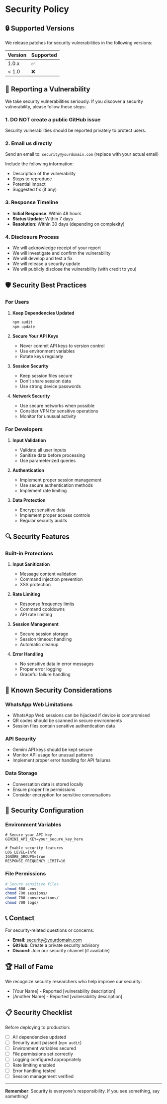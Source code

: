 # Security Policy

## 🔒 Supported Versions

We release patches for security vulnerabilities in the following versions:

| Version | Supported          |
| ------- | ------------------ |
| 1.0.x   | :white_check_mark: |
| < 1.0   | :x:                |

## 🚨 Reporting a Vulnerability

We take security vulnerabilities seriously. If you discover a security vulnerability, please follow these steps:

### 1. **DO NOT** create a public GitHub issue
Security vulnerabilities should be reported privately to protect users.

### 2. Email us directly
Send an email to: `security@yourdomain.com` (replace with your actual email)

Include the following information:
- Description of the vulnerability
- Steps to reproduce
- Potential impact
- Suggested fix (if any)

### 3. Response Timeline
- **Initial Response**: Within 48 hours
- **Status Update**: Within 7 days
- **Resolution**: Within 30 days (depending on complexity)

### 4. Disclosure Process
- We will acknowledge receipt of your report
- We will investigate and confirm the vulnerability
- We will develop and test a fix
- We will release a security update
- We will publicly disclose the vulnerability (with credit to you)

## 🛡️ Security Best Practices

### For Users

1. **Keep Dependencies Updated**
   ```bash
   npm audit
   npm update
   ```

2. **Secure Your API Keys**
   - Never commit API keys to version control
   - Use environment variables
   - Rotate keys regularly

3. **Session Security**
   - Keep session files secure
   - Don't share session data
   - Use strong device passwords

4. **Network Security**
   - Use secure networks when possible
   - Consider VPN for sensitive operations
   - Monitor for unusual activity

### For Developers

1. **Input Validation**
   - Validate all user inputs
   - Sanitize data before processing
   - Use parameterized queries

2. **Authentication**
   - Implement proper session management
   - Use secure authentication methods
   - Implement rate limiting

3. **Data Protection**
   - Encrypt sensitive data
   - Implement proper access controls
   - Regular security audits

## 🔍 Security Features

### Built-in Protections

1. **Input Sanitization**
   - Message content validation
   - Command injection prevention
   - XSS protection

2. **Rate Limiting**
   - Response frequency limits
   - Command cooldowns
   - API rate limiting

3. **Session Management**
   - Secure session storage
   - Session timeout handling
   - Automatic cleanup

4. **Error Handling**
   - No sensitive data in error messages
   - Proper error logging
   - Graceful failure handling

## 🚫 Known Security Considerations

### WhatsApp Web Limitations
- WhatsApp Web sessions can be hijacked if device is compromised
- QR codes should be scanned in secure environments
- Session files contain sensitive authentication data

### API Security
- Gemini API keys should be kept secure
- Monitor API usage for unusual patterns
- Implement proper error handling for API failures

### Data Storage
- Conversation data is stored locally
- Ensure proper file permissions
- Consider encryption for sensitive conversations

## 🔧 Security Configuration

### Environment Variables
```env
# Secure your API key
GEMINI_API_KEY=your_secure_key_here

# Enable security features
LOG_LEVEL=info
IGNORE_GROUPS=true
RESPONSE_FREQUENCY_LIMIT=10
```

### File Permissions
```bash
# Secure sensitive files
chmod 600 .env
chmod 700 sessions/
chmod 700 conversations/
chmod 700 logs/
```

## 📞 Contact

For security-related questions or concerns:

- **Email**: security@yourdomain.com
- **GitHub**: Create a private security advisory
- **Discord**: Join our security channel (if available)

## 🏆 Hall of Fame

We recognize security researchers who help improve our security:

- [Your Name] - Reported [vulnerability description]
- [Another Name] - Reported [vulnerability description]

## 📋 Security Checklist

Before deploying to production:

- [ ] All dependencies updated
- [ ] Security audit passed (`npm audit`)
- [ ] Environment variables secured
- [ ] File permissions set correctly
- [ ] Logging configured appropriately
- [ ] Rate limiting enabled
- [ ] Error handling tested
- [ ] Session management verified

---

**Remember**: Security is everyone's responsibility. If you see something, say something!
